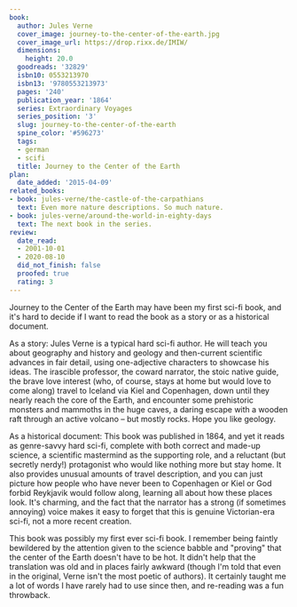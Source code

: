 ```yaml
---
book:
  author: Jules Verne
  cover_image: journey-to-the-center-of-the-earth.jpg
  cover_image_url: https://drop.rixx.de/IMIW/
  dimensions:
    height: 20.0
  goodreads: '32829'
  isbn10: 0553213970
  isbn13: '9780553213973'
  pages: '240'
  publication_year: '1864'
  series: Extraordinary Voyages
  series_position: '3'
  slug: journey-to-the-center-of-the-earth
  spine_color: '#596273'
  tags:
  - german
  - scifi
  title: Journey to the Center of the Earth
plan:
  date_added: '2015-04-09'
related_books:
- book: jules-verne/the-castle-of-the-carpathians
  text: Even more nature descriptions. So much nature.
- book: jules-verne/around-the-world-in-eighty-days
  text: The next book in the series.
review:
  date_read:
  - 2001-10-01
  - 2020-08-10
  did_not_finish: false
  proofed: true
  rating: 3
---
```


Journey to the Center of the Earth may have been my first sci-fi book, and it's hard to decide if I want to read the
book as a story or as a historical document.

As a story: Jules Verne is a typical hard sci-fi author. He will teach you about geography and history and geology and
then-current scientific advances in fair detail, using one-adjective characters to showcase his ideas. The irascible
professor, the coward narrator, the stoic native guide, the brave love interest (who, of course, stays at home but would
love to come along) travel to Iceland via Kiel and Copenhagen, down until they nearly reach the core of the Earth, and
encounter some prehistoric monsters and mammoths in the huge caves, a daring escape with a wooden raft through an active
volcano – but mostly rocks. Hope you like geology.

As a historical document: This book was published in 1864, and yet it reads as genre-savvy hard sci-fi, complete with
both correct and made-up science, a scientific mastermind as the supporting role, and a reluctant (but secretly nerdy!)
protagonist who would like nothing more but stay home. It also provides unusual amounts of travel description, and you
can just picture how people who have never been to Copenhagen or Kiel or God forbid Reykjavik would follow along,
learning all about how these places look. It's charming, and the fact that the narrator has a strong (if sometimes
annoying) voice makes it easy to forget that this is genuine Victorian-era sci-fi, not a more recent creation.

This book was possibly my first ever sci-fi book. I remember being faintly bewildered by the attention given to the
science babble and "proving" that the center of the Earth doesn't have to be hot. It didn't help that the translation
was old and in places fairly awkward (though I'm told that even in the original, Verne isn't the most poetic of
authors). It certainly taught me a lot of words I have rarely had to use since then, and re-reading was a fun throwback.
